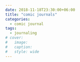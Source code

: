 ```yaml
---
date: 2018-11-18T23:30:00+06:00
title: "comic journals"
categories:
  - comic journal
tags:
  - journaling
# cover:
#   image: 
#   caption:
#   style: wide
---
```

